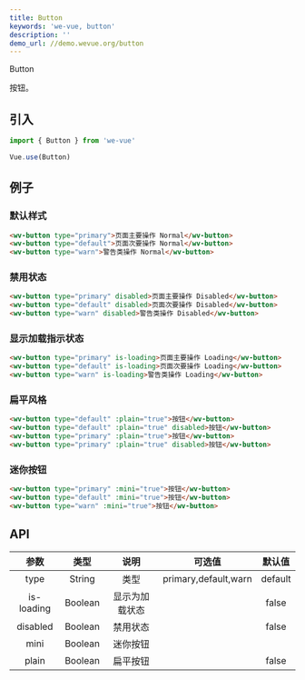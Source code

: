 ```yaml
---
title: Button
keywords: 'we-vue, button'
description: ''
demo_url: //demo.wevue.org/button
---
```


Button

按钮。

## 引入

```js
import { Button } from 'we-vue'

Vue.use(Button)
```

## 例子

### 默认样式

```html
<wv-button type="primary">页面主要操作 Normal</wv-button>
<wv-button type="default">页面次要操作 Normal</wv-button>
<wv-button type="warn">警告类操作 Normal</wv-button>
```

### 禁用状态

```html
<wv-button type="primary" disabled>页面主要操作 Disabled</wv-button>
<wv-button type="default" disabled>页面次要操作 Disabled</wv-button>
<wv-button type="warn" disabled>警告类操作 Disabled</wv-button>
```

### 显示加载指示状态

```html
<wv-button type="primary" is-loading>页面主要操作 Loading</wv-button>
<wv-button type="default" is-loading>页面次要操作 Loading</wv-button>
<wv-button type="warn" is-loading>警告类操作 Loading</wv-button>
```

### 扁平风格
```html
<wv-button type="default" :plain="true">按钮</wv-button>
<wv-button type="default" :plain="true" disabled>按钮</wv-button>
<wv-button type="primary" :plain="true">按钮</wv-button>
<wv-button type="primary" :plain="true" disabled>按钮</wv-button>
```

### 迷你按钮
```html
<wv-button type="primary" :mini="true">按钮</wv-button>
<wv-button type="default" :mini="true">按钮</wv-button>
<wv-button type="warn" :mini="true">按钮</wv-button>
```

## API

|     参数     |   类型    |   说明    |         可选值          |   默认值   |
| :--------: | :-----: | :-----: | :------------------: | :-----: |
|    type    | String  |   类型    | primary,default,warn | default |
| is-loading | Boolean | 显示为加载状态 |                      |  false  |
|  disabled  | Boolean |  禁用状态   |                      |  false  |
|    mini    | Boolean |  迷你按钮   |                      |         |
|   plain    | Boolean |  扁平按钮   |                      |  false  |
